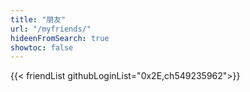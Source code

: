 ```yaml
---
title: "朋友"
url: "/myfriends/"
hideenFromSearch: true
showtoc: false
---
```


{{< friendList githubLoginList="0x2E,ch549235962">}}